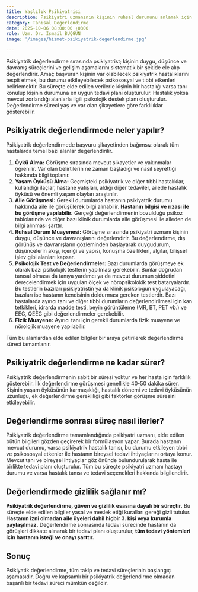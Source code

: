 ```yaml
---
title: Yaşlılık Psikiyatrisi
description: Psikiyatri uzmanının kişinin ruhsal durumunu anlamak için yaptığı kapsamlı inceleme sürecidir.
category: Tanısal Değerlendirme
date: 2025-10-06 08:00:00 +0300
role: Uzm. Dr. İsmail BUÇGÜN
image: '/images/hizmet-psikiyatrik-degerlendirme.jpg'

---
```


Psikiyatrik değerlendirme sırasında psikiyatrist; kişinin duygu, düşünce ve davranış süreçlerini ve gelişim aşamalarını sistematik bir şekide ele alıp değerlendirir. Amaç başvuran kişinin var olabilecek psikiyatrik hastalıklarını tespit etmek, bu durumu etkileyebilecek psikososyal ve tıbbi etkenleri belirlemektir. Bu süreçte elde edilen verilerle kişinin bir hastalığı varsa tanı konulup kişinin durumuna en uygun tedavi planı oluşturulur. Hastalık yoksa mevcut zorlandığı alanlarla ilgili psikolojik destek planı oluşturulur. Değerlendirme süreci yaş ve var olan şikayetlere göre farklılıklar gösterebilir.

## Psikiyatrik değerlendirmede neler yapılır?
Psikiyatrik değerlendirmede başvuru şikayetinden bağımsız olarak tüm hastalarda temel bazı alanlar değerlendirilir.

1. **Öykü Alma:** Görüşme sırasında mevcut şikayetler ve yakınmalar öğrenilir. Var olan belirtilerin ne zaman başladığı ve nasıl seyrettiği hakkında bilgi toplanır.
2. **Yaşam Öyküsü Alma:** Geçmişteki psikiyatrik ve diğer tıbbi hastalıklar, kullandığı ilaçlar, hastane yatışları, aldığı diğer tedaviler, ailede hastalık öyküsü ve önemli yaşam olayları araştırılır.
3. **Aile Görüşmesi:** Gerekli durumlarda hastanın  psikiyatrik durumu hakkında aile ile görüşülerek bilgi alınabilir. **Hastanın bilgisi ve rızası ile bu görüşme yapılabilir.** Gerçeği değerlendirmenin bozulduğu psikoz tablolarında ve diğer bazı klinik durumlarda aile görüşmesi ile aileden de bilgi alınması şarttır.
4. **Ruhsal Durum Muayenesi:** Görüşme sırasında psikiyatri uzmanı kişinin duygu, düşünce ve davranışlarını değerlendirir. Bu değerlendirme, dış görünüş ve davranışların gözleminden başlayarak duygudurum, düşüncelerin akışı, içeriği ve yapısı, konuşma özellikleri, algılar, bilişsel işlev gibi alanları kapsar.
5. **Psikolojik Test ve Değerlendirmeler:** Bazı durumlarda görüşmeye ek olarak bazı psikolojik testlerin yapılması gerekebilir. Bunlar doğrudan tanısal olmasa da tanıya yardımcı ya da mevcut durumun şiddetini derecelendirmek için uygulan ölçek ve nöropsikolokik test bataryalardır. Bu testlerin bazıları psikiyatristin ya da klinik psikologun uygulayacağı, bazıları ise hastanın kendisinin doldurması gereken testlerdir.  Bazı hastalarda ayırıcı tanı ve diğer tıbbi durumların değerlendirilmesi için kan tetkikleri, idrarda madde testi, beyin görüntüleme (MR, BT, PET vb.) ve EEG, QEEG gibi değerlendirmeler gerekebilir.
6. **Fizik Muayene:** Ayırıcı tanı için gerekli durumlarda fizik muayene ve nörolojik muayene yapılabilir.

Tüm bu alanlardan elde edilen bilgiler bir araya getirilerek değerlendirme süreci tamamlanır.

## Psikiyatrik değerlendirme ne kadar sürer?
Psikiyatrik değerlendirmenin sabit bir süresi yoktur ve her hasta için farklılık gösterebiir. İlk değerlendirme görüşmesi genellikle 40-50 dakika sürer. Kişinin yaşam öyküsünün karmaşıklığı, hastalık dönemi ve tedavi öyküsünün uzunluğu, ek değerlendirme gerekliliği gibi faktörler görüşme süresini etkileyebilir.

## Değerlendirme sonrası süreç nasıl ilerler?
Psikiyatrik değerlendirme tamamlandığında psikiyatri uzmanı, elde edilen bütün bilgileri gözden geçirerek bir formülasyon yapar. Burada hastanın mevcut durumu, varsa psikiyatrik hastalık tanısı, bu durumu etkileyen tıbbi ve psikososyal etkenler ile hastanın bireysel tedavi ihtiyaçlarını ortaya konur. Mevcut tanı ve bireysel ihtiyaçlar göz önünde bulundurularak hasta ile birlikte tedavi planı oluşturulur.
Tüm bu süreçte psikiyatri uzmanı hastayı durumu ve varsa hastalık tanısı ve tedavi seçenekleri hakkında bilgilendirir.

## Değerlendirmede gizlilik sağlanır mı?
**Psikiyatrik değerlendirme, güven ve gizlilik esasına dayalı bir süreçtir.** Bu süreçte elde edilen bilgiler yasal ve meslek etiği kuralları gereği gizli tutulur. **Hastanın izni olmadan aile üyeleri dahil hiçbir 3. kişi veya kurumla paylaşılmaz.** Değerlendirme sonrasında tedavi sürecinde hastanın da görüşleri dikkate alınarak bir tedavi planı oluşturulur, **tüm tedavi yöntemleri için hastanın isteği ve onayı şarttır.**

## Sonuç
Psikiyatik değerlendirme, tüm takip ve tedavi süreçlerinin başlangıç aşamasıdır. Doğru ve kapsamlı bir psikiyatrik değerlendirme olmadan başarılı bir tedavi süreci mümkün değildir.